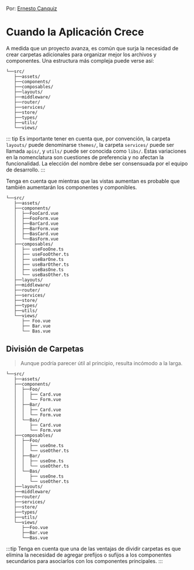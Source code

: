 Por: [Ernesto Canquiz](https://github.com/ecanquiz)

# Cuando la Aplicación Crece

A medida que un proyecto avanza, es común que surja la necesidad de crear carpetas adicionales para organizar mejor los archivos y componentes. Una estructura más compleja puede verse así:

```sh{5,,6,8,9,10,11}
└──src/
   ├──assets/
   ├──components/
   ├──composables/
   ├──layouts/
   ├──middleware/
   ├──router/
   ├──services/
   ├──store/
   ├──types/
   ├──utils/
   └──views/
```

::: tip
Es importante tener en cuenta que, por convención, la carpeta `layouts/` puede denominarse `themes/`, la carpeta `services/` puede ser llamada `apis/`, y `utils/` puede ser conocida como `libs/`. Estas variaciones en la nomenclatura son cuestiones de preferencia y no afectan la funcionalidad. La elección del nombre debe ser consensuada por el equipo de desarrollo.
:::

Tenga en cuenta que mientras que las vistas aumentan es probable que también aumentarán los componentes y componibles.

```sh{4,5,6,7,8,9,11,12,13,14,15,16,25,26,27}
└──src/
   ├──assets/
   ├──components/
   │  ├──FooCard.vue
   │  ├──FooForm.vue
   │  ├──BarCard.vue
   │  ├──BarForm.vue
   │  ├──BasCard.vue
   │  └──BasForm.vue
   ├──composables/
   │  ├── useFooOne.ts
   │  ├── useFooOther.ts
   │  ├── useBarOne.ts
   │  ├── useBarOther.ts
   │  ├── useBasOne.ts
   │  └── useBasOther.ts
   ├──layouts/
   ├──middleware/
   ├──router/
   ├──services/
   ├──store/
   ├──types/
   ├──utils/
   └──views/
      ├── Foo.vue
      ├── Bar.vue
      └── Bas.vue
```

## División de Carpetas

>Aunque podría parecer útil al principio, resulta incómodo a la larga. 

```sh{4,5,6,7,8,9,10,11,12,14,15,16,17,18,19,20,21,22,31,32,33}
└──src/
   ├──assets/
   ├──components/
   │  ├──Foo/
   │  │  ├── Card.vue
   │  │  └── Form.vue
   │  ├──Bar/
   │  │  ├── Card.vue
   │  │  └── Form.vue
   │  └──Bas/
   │     ├── Card.vue
   │     └── Form.vue
   ├──composables/
   │  ├──Foo/
   │  │  ├── useOne.ts
   │  │  └── useOther.ts
   │  ├──Bar/
   │  │  ├── useOne.ts
   │  │  └── useOther.ts
   │  └──Bas/
   │     ├── useOne.ts
   │     └── useOther.ts
   ├──layouts/
   ├──middleware/
   ├──router/
   ├──services/   
   ├──store/
   ├──types/
   ├──utils/
   └──views/
      ├──Foo.vue
      ├──Bar.vue
      └──Bas.vue
```

:::tip
Tenga en cuenta que una de las ventajas de dividir carpetas es que elimina la necesidad de agregar prefijos o sufijos a los componentes secundarios para asociarlos con los componentes principales.
:::
